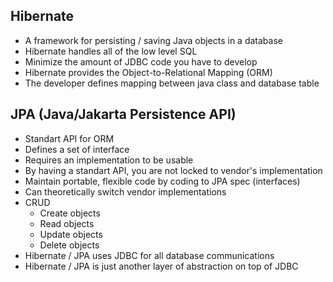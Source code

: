 ## Hibernate
* A framework for persisting / saving Java objects in a database
* Hibernate handles all of the low level SQL
* Minimize the amount of JDBC code you have to develop
* Hibernate provides the Object-to-Relational Mapping (ORM)
* The developer defines mapping between java class and database table
## JPA (Java/Jakarta Persistence API)
* Standart API for ORM
* Defines a set of interface
* Requires an implementation to be usable
* By having a standart API, you are not locked to vendor's implementation
* Maintain portable, flexible code by coding to JPA spec (interfaces)
* Can theoretically switch vendor implementations
* CRUD
    * Create objects
    * Read objects
    * Update objects
    * Delete objects
* Hibernate / JPA uses JDBC for all database communications
* Hibernate / JPA is just another layer of abstraction on top of JDBC